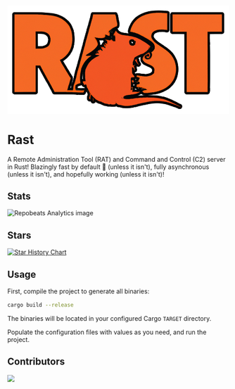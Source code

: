 ![Rast logo](assets/logo.png)

# Rast

A Remote Administration Tool (RAT) and Command and Control (C2) server in Rust!
Blazingly fast by default 🚀 (unless it isn't), fully asynchronous (unless it
isn't), and hopefully working (unless it isn't)!

## Stats
![Repobeats Analytics image](https://repobeats.axiom.co/api/embed/25ebbea052575679b311dcba20bbf51aa405aade.svg "Repobeats analytics image")

## Stars
<a href="https://star-history.com/#seqre/rast&Date">
  <picture>
    <source media="(prefers-color-scheme: dark)" srcset="https://api.star-history.com/svg?repos=seqre/rast&type=Date&theme=dark" />
    <source media="(prefers-color-scheme: light)" srcset="https://api.star-history.com/svg?repos=seqre/rast&type=Date" />
    <img alt="Star History Chart" src="https://api.star-history.com/svg?repos=seqre/rast&type=Date" />
  </picture>
</a>

## Usage

First, compile the project to generate all binaries:

```sh
cargo build --release
```

The binaries will be located in your configured Cargo `TARGET` directory.

Populate the configuration files with values as you need, and run the project.


## Contributors
<a href="https://github.com/seqre/rast/graphs/contributors">
  <img src="https://contrib.rocks/image?repo=seqre/rast" />
</a>

